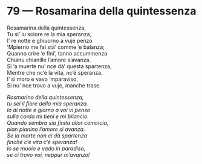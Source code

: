 # 79 — Rosamarina della quintessenza

Rosamarina della quintessenza,  
Tu si’ lu sciore re la mia speranza,  
I’ re notte e ghiuorno a vuje penzo  
’Mpierno me fai stà’ comme ’e balanza;  
Quanno crire ’e fini’, tanno accummenza  
Chianu chianille l’amore s’avanza.  
Si ’a muerte nu’ nce dà’ questa spartenza,  
Mentre che nc’è la vita, nc’è speranza.  
I’ si moro e vavo ’mparaviso,  
Si nu’ nce trovo a vuje, manche trase.

_Rosmarino della quintessenza,  
tu sei il fiore della mia speranza.  
Io di notte e giorno a voi vi penso  
sulla corda mi tieni e mi bilancio.  
Quando sembra sia finita allor comincia,  
pian pianino l’amore si avanza.  
Se la morte non ci dà spartenza  
finché c’è vita c’è speranza!  
Io se muoio e vado in paradiso,  
se ci trovo voi, neppur m’avanzo!_

